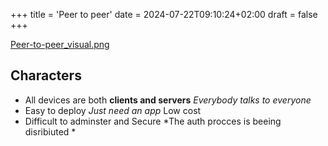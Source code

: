 +++
title = 'Peer to peer'
date = 2024-07-22T09:10:24+02:00
draft = false
+++

[Peer-to-peer_visual.png](/static/Peer-to-peer_visual.png)
## Characters
- All devices are both **clients and servers**
	*Everybody talks to everyone*
- Easy to deploy 
	*Just need an app*
 Low cost
- Difficult to adminster and Secure
	*The auth procces is beeing disribiuted *
